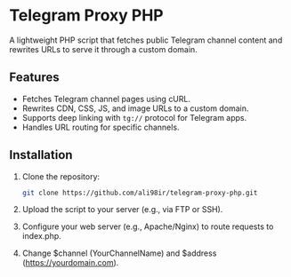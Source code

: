 # Telegram Proxy PHP

A lightweight PHP script that fetches public Telegram channel content and rewrites URLs to serve it through a custom domain.

## Features
- Fetches Telegram channel pages using cURL.
- Rewrites CDN, CSS, JS, and image URLs to a custom domain.
- Supports deep linking with `tg://` protocol for Telegram apps.
- Handles URL routing for specific channels.

## Installation
1. Clone the repository:
   ```bash
   git clone https://github.com/ali98ir/telegram-proxy-php.git
   ```
2. Upload the script to your server (e.g., via FTP or SSH).

3. Configure your web server (e.g., Apache/Nginx) to route requests to index.php.

4. Change $channel (YourChannelName) and $address (https://yourdomain.com).